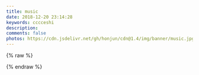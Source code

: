 ```yaml
---
title: music
date: 2018-12-20 23:14:28
keywords: cccceshi
description: 
comments: false
photos: https://cdn.jsdelivr.net/gh/honjun/cdn@1.4/img/banner/music.jpg
---
```

{% raw %}
<meting-js
  server="netease"
  type="playlist"
  id="2731690811"
  mutex="true">
</meting-js>

<meting-js
  server="netease"
  type="playlist"
  id="419239189"
  mutex="true">
</meting-js>
{% endraw %}